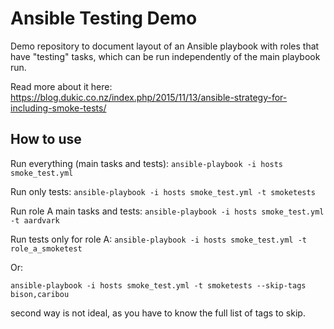 # Ansible Testing Demo

Demo repository to document layout of an Ansible playbook with roles that have "testing" tasks, which can be run independently of the main playbook run.

Read more about it here: https://blog.dukic.co.nz/index.php/2015/11/13/ansible-strategy-for-including-smoke-tests/

## How to use
Run everything (main tasks and tests):
```ansible-playbook -i hosts smoke_test.yml```

Run only tests:
```ansible-playbook -i hosts smoke_test.yml -t smoketests```

Run role A main tasks and tests:
```ansible-playbook -i hosts smoke_test.yml -t aardvark```

Run tests only for role A:
```ansible-playbook -i hosts smoke_test.yml -t role_a_smoketest```

Or:

```ansible-playbook -i hosts smoke_test.yml -t smoketests --skip-tags bison,caribou```

second way is not ideal, as you have to know the full list of tags to skip.
